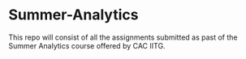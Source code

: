 # Summer-Analytics

This repo will consist of all the assignments submitted as past of the Summer Analytics course offered by CAC IITG.
